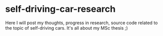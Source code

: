 # self-driving-car-research
Here I will post my thoughts, progress in research, source code related to the topic of self-driving cars. It's all about my MSc thesis ;)
